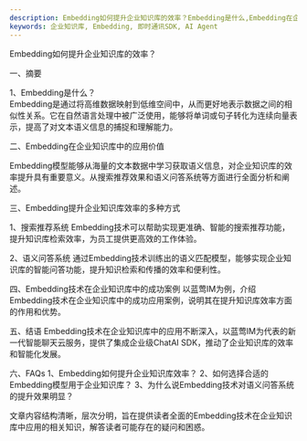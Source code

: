 ```yaml
---
description: Embedding如何提升企业知识库的效率？Embedding是什么,Embedding在企业知识库中的应用价值,Embedding提升企业知识库效率的多种方式,搜索推荐系统
keywords: 企业知识库, Embedding, 即时通讯SDK, AI Agent
---
```

Embedding如何提升企业知识库的效率？

一、摘要

1、Embedding是什么？  
Embedding是通过将高维数据映射到低维空间中，从而更好地表示数据之间的相似性关系。它在自然语言处理中被广泛使用，能够将单词或句子转化为连续向量表示，提高了对文本语义信息的捕捉和理解能力。

二、Embedding在企业知识库中的应用价值

Embedding模型能够从海量的文本数据中学习获取语义信息，对企业知识库的效率提升具有重要意义。从搜索推荐效果和语义问答系统等方面进行全面分析和阐述。

三、Embedding提升企业知识库效率的多种方式

1、搜索推荐系统
Embedding技术可以帮助实现更准确、智能的搜索推荐功能，提升知识库检索效率，为员工提供更高效的工作体验。

2、语义问答系统
通过Embedding技术训练出的语义匹配模型，能够实现企业知识库的智能问答功能，提升知识检索和传播的效率和便利性。

四、Embedding技术在企业知识库中的成功案例
以蓝莺IM为例，介绍Embedding技术在企业知识库中的成功应用案例，说明其在提升知识库效率方面的作用和优势。

五、结语
Embedding技术在企业知识库中的应用不断深入，以蓝莺IM为代表的新一代智能聊天云服务，提供了集成企业级ChatAI SDK，推动了企业知识库的效率和智能化发展。

六、FAQs
1、Embedding如何提升企业知识库效率？
2、如何选择合适的Embedding模型用于企业知识库？
3、为什么说Embedding技术对语义问答系统的提升效果明显？

文章内容结构清晰，层次分明，旨在提供读者全面的Embedding技术在企业知识库中应用的相关知识，解答读者可能存在的疑问和困惑。